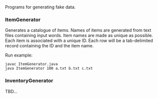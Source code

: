 Programs for generating fake data.

### ItemGenerator

Generates a catalogue of items. Names of items are generated from text files
containing input words. Item names are made as unique as possible. Each item is
associated with a unique ID. Each row will be a tab-delimited record containing
the ID and the item name.

Run example:

    javac ItemGenerator.java
    java ItemGenerator 100 a.txt b.txt c.txt

### InventoryGenerator

TBD...